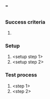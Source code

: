 ## <story id> - <subtask id>
## <test description>

### Success criteria
1. <criteria>

### Setup
1. <setup step 1>
2. <setup step 2>

### Test process
1. <step 1>
2. <step 2>
